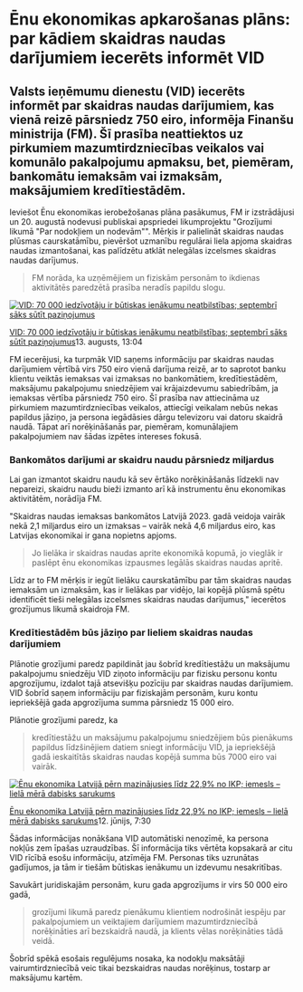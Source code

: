 # Ēnu ekonomikas apkarošanas plāns: par kādiem skaidras naudas darījumiem iecerēts informēt VID

## Valsts ieņēmumu dienestu (VID) iecerēts informēt par skaidras naudas darījumiem, kas vienā reizē pārsniedz 750 eiro, informēja Finanšu ministrija (FM). Šī prasība neattiektos uz pirkumiem mazumtirdzniecības veikalos vai komunālo pakalpojumu apmaksu, bet, piemēram, bankomātu iemaksām vai izmaksām, maksājumiem kredītiestādēm.


Ieviešot Ēnu ekonomikas ierobežošanas plāna pasākumus, FM ir izstrādājusi un 20\. augustā nodevusi publiskai apspriedei likumprojektu "Grozījumi likumā "Par nodokļiem un nodevām"". Mērķis ir palielināt skaidras naudas plūsmas caurskatāmību, pievēršot uzmanību regulārai liela apjoma skaidras naudas izmantošanai, kas palīdzētu atklāt nelegālas izcelsmes skaidras naudas darījumus.



> FM norāda, ka uzņēmējiem un fiziskām personām to ikdienas aktivitātēs paredzētā prasība neradīs papildu slogu.


[![VID: 70 000 iedzīvotāju ir būtiskas ienākumu neatbilstības; septembrī sāks sūtīt paziņojumus]()](/raksts/zinas/ekonomika/13.08.2024-vid-70-000-iedzivotaju-ir-butiskas-ienakumu-neatbilstibas-septembri-saks-sutit-pazinojumus.a564871/?utm_source=lsm&utm_medium=article-body&utm_campaign=admin)

[VID: 70 000 iedzīvotāju ir būtiskas ienākumu neatbilstības; septembrī sāks sūtīt paziņojumus](/raksts/zinas/ekonomika/13.08.2024-vid-70-000-iedzivotaju-ir-butiskas-ienakumu-neatbilstibas-septembri-saks-sutit-pazinojumus.a564871/?utm_source=lsm&utm_medium=article-body&utm_campaign=admin)13\. augusts, 13:04


FM iecerējusi, ka turpmāk VID saņems informāciju par skaidras naudas darījumiem vērtībā virs 750 eiro vienā darījuma reizē, ar to saprotot banku klientu veiktās iemaksas vai izmaksas no bankomātiem, kredītiestādēm, maksājumu pakalpojumu sniedzējiem vai krājaizdevumu sabiedrībām, ja iemaksas vērtība pārsniedz 750 eiro. Šī prasība nav attiecināma uz pirkumiem mazumtirdzniecības veikalos, attiecīgi veikalam nebūs nekas papildus jāziņo, ja persona iegādāsies dārgu televizoru vai datoru skaidrā naudā. Tāpat arī norēķināšanās par, piemēram, komunālajiem pakalpojumiem nav šādas izpētes intereses fokusā.


### Bankomātos darījumi ar skaidru naudu pārsniedz miljardus


Lai gan izmantot skaidru naudu kā sev ērtāko norēķināšanās līdzekli nav nepareizi, skaidru naudu bieži izmanto arī kā instrumentu ēnu ekonomikas aktivitātēm, norādīja FM.


"Skaidras naudas iemaksas bankomātos Latvijā 2023\. gadā veidoja vairāk nekā 2,1 miljardus eiro un izmaksas – vairāk nekā 4,6 miljardus eiro, kas Latvijas ekonomikai ir gana nopietns apjoms.



> Jo lielāka ir skaidras naudas aprite ekonomikā kopumā, jo vieglāk ir paslēpt ēnu ekonomikas izpausmes legālās skaidras naudas apritē.


Līdz ar to FM mērķis ir iegūt lielāku caurskatāmību par tām skaidras naudas iemaksām un izmaksām, kas ir lielākas par vidējo, lai kopējā plūsmā spētu identificēt tieši nelegālas izcelsmes skaidras naudas darījumus," iecerētos grozījumus likumā skaidroja FM.


### Kredītiestādēm būs jāziņo par lieliem skaidras naudas darījumiem


Plānotie grozījumi paredz papildināt jau šobrīd kredītiestāžu un maksājumu pakalpojumu sniedzēju VID ziņoto informāciju par fizisku personu kontu apgrozījumu, izdalot tajā atsevišķu pozīciju par skaidras naudas darījumiem. VID šobrīd saņem informāciju par fiziskajām personām, kuru kontu iepriekšējā gada apgrozījuma summa pārsniedz 15 000 eiro.


Plānotie grozījumi paredz, ka



> kredītiestāžu un maksājumu pakalpojumu sniedzējiem būs pienākums papildus līdzšinējiem datiem sniegt informāciju VID, ja iepriekšējā gadā ieskaitītās skaidras naudas kopējā summa būs 7000 eiro vai vairāk.


[![Ēnu ekonomika Latvijā pērn mazinājusies līdz 22,9% no IKP; iemesls – lielā mērā dabisks sarukums]()](/raksts/zinas/ekonomika/12.06.2024-enu-ekonomika-latvija-pern-mazinajusies-lidz-229-no-ikp-iemesls-liela-mera-dabisks-sarukums.a557618/?utm_source=lsm&utm_medium=article-body&utm_campaign=admin)

[Ēnu ekonomika Latvijā pērn mazinājusies līdz 22,9% no IKP; iemesls – lielā mērā dabisks sarukums](/raksts/zinas/ekonomika/12.06.2024-enu-ekonomika-latvija-pern-mazinajusies-lidz-229-no-ikp-iemesls-liela-mera-dabisks-sarukums.a557618/?utm_source=lsm&utm_medium=article-body&utm_campaign=admin)12\. jūnijs, 7:30


Šādas informācijas nonākšana VID automātiski nenozīmē, ka persona nokļūs zem īpašas uzraudzības. Šī informācija tiks vērtēta kopsakarā ar citu VID rīcībā esošu informāciju, atzīmēja FM. Personas tiks uzrunātas gadījumos, ja tām ir tiešām būtiskas ienākumu un izdevumu nesakritības.


Savukārt juridiskajām personām, kuru gada apgrozījums ir virs 50 000 eiro gadā,



> grozījumi likumā paredz pienākumu klientiem nodrošināt iespēju par pakalpojumiem un veiktajiem darījumiem mazumtirdzniecībā norēķināties arī bezskaidrā naudā, ja klients vēlas norēķināties tādā veidā.


Šobrīd spēkā esošais regulējums nosaka, ka nodokļu maksātāji vairumtirdzniecībā veic tikai bezskaidras naudas norēķinus, tostarp ar maksājumu kartēm. 

 
